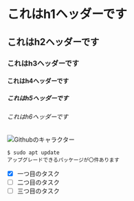# これはh1ヘッダーです
## これはh2ヘッダーです
### これはh3ヘッダーです
#### これはh4ヘッダーです
##### これはh5ヘッダーです
###### これはh6ヘッダーです
![Githubのキャラクター](https://octodex.github.com/images/yaktocat.png)
```
$ sudo apt update
アップグレードできるパッケージが〇件あります
```
- [x] 一つ目のタスク
- [ ] 二つ目のタスク
- [ ] 三つ目のタスク
